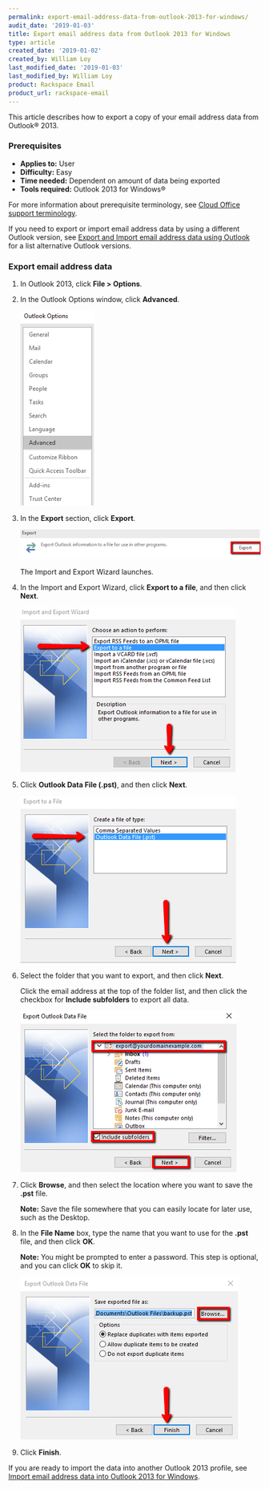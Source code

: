 ```yaml
---
permalink: export-email-address-data-from-outlook-2013-for-windows/
audit_date: '2019-01-03'
title: Export email address data from Outlook 2013 for Windows
type: article
created_date: '2019-01-02'
created_by: William Loy
last_modified_date: '2019-01-03'
last_modified_by: William Loy
product: Rackspace Email
product_url: rackspace-email
---
```


This article describes how to export a copy of your email address data from Outlook&reg; 2013.

### Prerequisites

- **Applies to:** User
- **Difficulty:** Easy
- **Time needed:** Dependent on amount of data being exported
- **Tools required:**  Outlook 2013 for Windows&reg;

For more information about prerequisite terminology, see [Cloud Office support terminology](/how-to/cloud-office-support-terminology).


If you need to export or import email address data by using a different Outlook version, see [Export and Import email address data using Outlook](/how-to/export-and-import-email-address-data-using-outlook) for a list alternative Outlook versions.

### Export email address data

1. In Outlook 2013, click **File > Options**.
2. In the Outlook Options window, click **Advanced**.

    <img src="advanced2013.png" />

3. In the **Export** section, click **Export**.

    <img src="export2013.png" />

    The Import and Export Wizard launches.

4. In the Import and Export Wizard, click **Export to a file**, and then click **Next**.

    <img src="export_to_file2013.png" />

5. Click **Outlook Data File (.pst)**, and then click **Next**.

    <img src="outlook_data_file2013.png" />

6. Select the folder that you want to export, and then click **Next**.

   Click the email address at the top of the folder list, and then click the checkbox for **Include subfolders** to export all data.

    <img src="export_folder_list2013.png" />

8. Click **Browse**, and then select the location where you want to save the **.pst** file.

    **Note:** Save the file somewhere that you can easily locate for later use, such as the Desktop.

9. In the **File Name** box, type the name that you want to use for the **.pst** file, and then click **OK**.

    **Note:** You might be prompted to enter a password. This step is optional, and you can click **OK** to skip it.

    <img src="browse_finish2013.png" />

10. Click **Finish**.

If you are ready to import the data into another Outlook 2013 profile, see [Import email address data into Outlook 2013 for Windows](/how-to/import-email-address-data-into-outlook-2013-for-windows).
